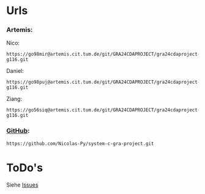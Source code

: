 #

# Urls
### Artemis:
Nico:
```
https://go98mir@artemis.cit.tum.de/git/GRA24CDAPROJECT/gra24cdaproject-g116.git
```
Daniel:
```
https://go98puj@artemis.cit.tum.de/git/GRA24CDAPROJECT/gra24cdaproject-g116.git
```
Ziang:
```
https://go56siq@artemis.cit.tum.de/git/GRA24CDAPROJECT/gra24cdaproject-g116.git
```
### [GitHub](https://github.com/Nicolas-Py/system-c-gra-project.git):
```
https://github.com/Nicolas-Py/system-c-gra-project.git
```

# ToDo's 
Siehe [Issues](https://github.com/Nicolas-Py/system-c-gra-project/issues)
